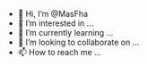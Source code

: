- 👋 Hi, I’m @MasFha
- 👀 I’m interested in ...
- 🌱 I’m currently learning ...
- 💞️ I’m looking to collaborate on ...
- 📫 How to reach me ...

<!---
MasFha/MasFha is a ✨ special ✨ repository because its `README.md` (this file) appears on your GitHub profile.
You can click the Preview link to take a look at your changes.
--->
